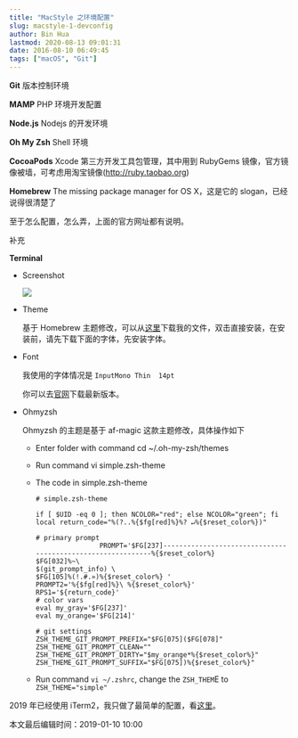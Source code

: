 ```yaml
---
title: "MacStyle 之环境配置"
slug: macstyle-1-devconfig
author: Bin Hua
lastmod: 2020-08-13 09:01:31
date: 2016-08-10 06:49:45
tags: ["macOS", "Git"]
---
```


**Git** 版本控制环境

**MAMP** PHP 环境开发配置

**Node.js** Nodejs 的开发环境

**Oh My Zsh** Shell 环境

**CocoaPods** Xcode 第三方开发工具包管理，其中用到 RubyGems 镜像，官方镜像被墙，可考虑用淘宝镜像(http://ruby.taobao.org)

**Homebrew** The missing package manager for OS X，这是它的 slogan，已经说得很清楚了

至于怎么配置，怎么弄，上面的官方网址都有说明。

补充

**Terminal**

- Screenshot

    ![](/imgs/macstyle-1-devconfig-01.png)

- Theme

    基于 Homebrew 主题修改，可以从[这里](/dl/Homebrew.terminal)下载我的文件，双击直接安装，在安装前，请先下载下面的字体，先安装字体。

- Font

    我使用的字体情况是 `InputMono Thin  14pt`

    你可以去[官网](http://input.fontbureau.com/download)下载最新版本。

- Ohmyzsh

    Ohmyzsh 的主题是基于 af-magic 这款主题修改，具体操作如下

    - Enter folder with command cd ~/.oh-my-zsh/themes
    
    - Run command vi simple.zsh-theme
    
    - The code in simple.zsh-theme 

        ```
        # simple.zsh-theme

        if [ $UID -eq 0 ]; then NCOLOR="red"; else NCOLOR="green"; fi
        local return_code="%(?..%{$fg[red]%}%? ↵%{$reset_color%})"

        # primary prompt
                        PROMPT='$FG[237]------------------------------------------------------------%{$reset_color%}
        $FG[032]%~\
        $(git_prompt_info) \
        $FG[105]%(!.#.»)%{$reset_color%} '
        PROMPT2='%{$fg[red]%}\ %{$reset_color%}'
        RPS1='${return_code}'
        # color vars
        eval my_gray='$FG[237]'
        eval my_orange='$FG[214]'
        
        # git settings
        ZSH_THEME_GIT_PROMPT_PREFIX="$FG[075]($FG[078]"
        ZSH_THEME_GIT_PROMPT_CLEAN=""
        ZSH_THEME_GIT_PROMPT_DIRTY="$my_orange*%{$reset_color%}"
        ZSH_THEME_GIT_PROMPT_SUFFIX="$FG[075])%{$reset_color%}"
        ```
        
    - Run command `vi ~/.zshrc`, change the `ZSH_THEM`E to `ZSH_THEME="simple"`

2019 年已经使用 iTerm2，我只做了最简单的配置，看[这里](/iterm-manual/)。

本文最后编辑时间：2019-01-10 10:00
